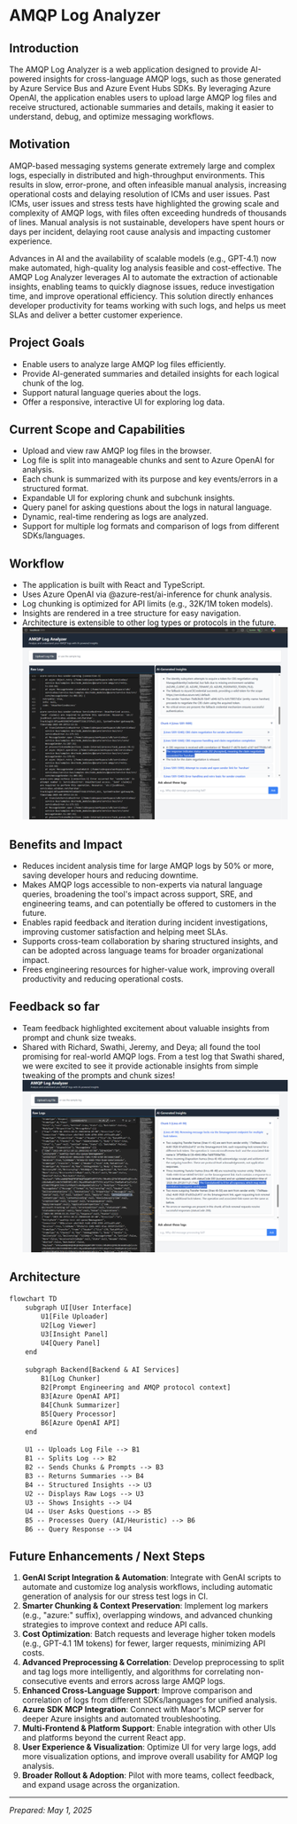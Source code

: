 # AMQP Log Analyzer

## Introduction

The AMQP Log Analyzer is a web application designed to provide AI-powered insights for cross-language AMQP logs, such as those generated by Azure Service Bus and Azure Event Hubs SDKs. By leveraging Azure OpenAI, the application enables users to upload large AMQP log files and receive structured, actionable summaries and details, making it easier to understand, debug, and optimize messaging workflows.

## Motivation

AMQP-based messaging systems generate extremely large and complex logs, especially in distributed and high-throughput environments. This results in slow, error-prone, and often infeasible manual analysis, increasing operational costs and delaying resolution of ICMs and user issues. Past ICMs, user issues and stress tests have highlighted the growing scale and complexity of AMQP logs, with files often exceeding hundreds of thousands of lines. Manual analysis is not sustainable, developers have spent hours or days per incident, delaying root cause analysis and impacting customer experience.

Advances in AI and the availability of scalable models (e.g., GPT-4.1) now make automated, high-quality log analysis feasible and cost-effective. The AMQP Log Analyzer leverages AI to automate the extraction of actionable insights, enabling teams to quickly diagnose issues, reduce investigation time, and improve operational efficiency. This solution directly enhances developer productivity for teams working with such logs, and helps us meet SLAs and deliver a better customer experience.

## Project Goals

- Enable users to analyze large AMQP log files efficiently.
- Provide AI-generated summaries and detailed insights for each logical chunk of the log.
- Support natural language queries about the logs.
- Offer a responsive, interactive UI for exploring log data.

## Current Scope and Capabilities

- Upload and view raw AMQP log files in the browser.
- Log file is split into manageable chunks and sent to Azure OpenAI for analysis.
- Each chunk is summarized with its purpose and key events/errors in a structured format.
- Expandable UI for exploring chunk and subchunk insights.
- Query panel for asking questions about the logs in natural language.
- Dynamic, real-time rendering as logs are analyzed.
- Support for multiple log formats and comparison of logs from different SDKs/languages.

## Workflow

- The application is built with React and TypeScript.
- Uses Azure OpenAI via @azure-rest/ai-inference for chunk analysis.
- Log chunking is optimized for API limits (e.g., 32K/1M token models).
- Insights are rendered in a tree structure for easy navigation.
- Architecture is extensible to other log types or protocols in the future.
  ![alt text](image-1.png)

## Benefits and Impact

- Reduces incident analysis time for large AMQP logs by 50% or more, saving developer hours and reducing downtime.
- Makes AMQP logs accessible to non-experts via natural language queries, broadening the tool's impact across support, SRE, and engineering teams, and can potentially be offered to customers in the future.
- Enables rapid feedback and iteration during incident investigations, improving customer satisfaction and helping meet SLAs.
- Supports cross-team collaboration by sharing structured insights, and can be adopted across language teams for broader organizational impact.
- Frees engineering resources for higher-value work, improving overall productivity and reducing operational costs.

## Feedback so far

- Team feedback highlighted excitement about valuable insights from prompt and chunk size tweaks.
- Shared with Richard, Swathi, Jeremy, and Deya; all found the tool promising for real-world AMQP logs. From a test log that Swathi shared, we were excited to see it provide actionable insights from simple tweaking of the prompts and chunk sizes!
  ![alt text](image.png)

## Architecture

```mermaid
flowchart TD
    subgraph UI[User Interface]
        U1[File Uploader]
        U2[Log Viewer]
        U3[Insight Panel]
        U4[Query Panel]
    end

    subgraph Backend[Backend & AI Services]
        B1[Log Chunker]
        B2[Prompt Engineering and AMQP protocol context]
        B3[Azure OpenAI API]
        B4[Chunk Summarizer]
        B5[Query Processor]
        B6[Azure OpenAI API]
    end

    U1 -- Uploads Log File --> B1
    B1 -- Splits Log --> B2
    B2 -- Sends Chunks & Prompts --> B3
    B3 -- Returns Summaries --> B4
    B4 -- Structured Insights --> U3
    U2 -- Displays Raw Logs --> U3
    U3 -- Shows Insights --> U4
    U4 -- User Asks Questions --> B5
    B5 -- Processes Query (AI/Heuristic) --> B6
    B6 -- Query Response --> U4
```

## Future Enhancements / Next Steps

1. **GenAI Script Integration & Automation**: Integrate with GenAI scripts to automate and customize log analysis workflows, including automatic generation of analysis for our stress test logs in CI.
2. **Smarter Chunking & Context Preservation**: Implement log markers (e.g., "azure:" suffix), overlapping windows, and advanced chunking strategies to improve context and reduce API calls.
3. **Cost Optimization**: Batch requests and leverage higher token models (e.g., GPT-4.1 1M tokens) for fewer, larger requests, minimizing API costs.
4. **Advanced Preprocessing & Correlation**: Develop preprocessing to split and tag logs more intelligently, and algorithms for correlating non-consecutive events and errors across large AMQP logs.
5. **Enhanced Cross-Language Support**: Improve comparison and correlation of logs from different SDKs/languages for unified analysis.
6. **Azure SDK MCP Integration**: Connect with Maor's MCP server for deeper Azure insights and automated troubleshooting.
7. **Multi-Frontend & Platform Support**: Enable integration with other UIs and platforms beyond the current React app.
8. **User Experience & Visualization**: Optimize UI for very large logs, add more visualization options, and improve overall usability for AMQP log analysis.
9. **Broader Rollout & Adoption**: Pilot with more teams, collect feedback, and expand usage across the organization.

---

_Prepared: May 1, 2025_
